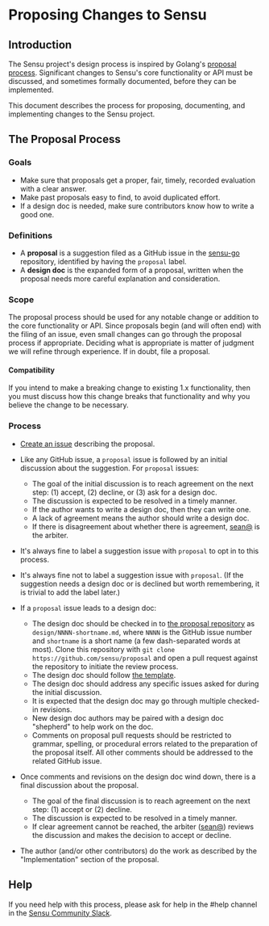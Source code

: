 # Proposing Changes to Sensu

## Introduction

The Sensu project's design process is inspired by Golang's [proposal process](https://github.com/golang/proposal).
Significant changes to Sensu's core functionality or API must be
discussed, and sometimes formally documented, before they can be implemented.

This document describes the process for proposing, documenting, and
implementing changes to the Sensu project.

## The Proposal Process

### Goals

- Make sure that proposals get a proper, fair, timely, recorded evaluation with
  a clear answer.
- Make past proposals easy to find, to avoid duplicated effort.
- If a design doc is needed, make sure contributors know how to write a good one.

### Definitions

- A **proposal** is a suggestion filed as a GitHub issue in the [sensu-go](https://github.com/sensu/sensu-go)
  repository, identified by having the `proposal` label.
- A **design doc** is the expanded form of a proposal, written when the
  proposal needs more careful explanation and consideration.

### Scope

The proposal process should be used for any notable change or addition to the
core functionality or API.
Since proposals begin (and will often end) with the filing of an issue, even
small changes can go through the proposal process if appropriate.
Deciding what is appropriate is matter of judgment we will refine through
experience.
If in doubt, file a proposal.

#### Compatibility

If you intend to make a breaking change to existing 1.x functionality, then
you must discuss how this change breaks that functionality and why you believe
the change to be necessary.

### Process

- [Create an issue](https://github.com/sensu/sensu-go/issues/new) describing the proposal.

- Like any GitHub issue, a `proposal` issue is followed by an initial discussion
  about the suggestion. For `proposal` issues:
	- The goal of the initial discussion is to reach agreement on the next step:
		(1) accept, (2) decline, or (3) ask for a design doc.
	- The discussion is expected to be resolved in a timely manner.
	- If the author wants to write a design doc, then they can write one.
	- A lack of agreement means the author should write a design doc.
	- If there is disagreement about whether there is agreement,
	  [sean@](mailto:sean@sensu.io) is the arbiter.

- It's always fine to label a suggestion issue with `proposal` to opt in to this process.

- It's always fine not to label a suggestion issue with `proposal`.
  (If the suggestion needs a design doc or is declined but worth remembering,
  it is trivial to add the label later.)

- If a `proposal` issue leads to a design doc:
	- The design doc should be checked in to [the proposal repository](https://github.com/sensu/proposal/) as `design/NNNN-shortname.md`,
	  where `NNNN` is the GitHub issue number and `shortname` is a short name
	  (a few dash-separated words at most).
	  Clone this repository with `git clone https://github.com/sensu/proposal` and open a pull request against the repository
    to initiate the review process.
	- The design doc should follow [the template](design/TEMPLATE.md).
	- The design doc should address any specific issues asked for during the
	  initial discussion.
	- It is expected that the design doc may go through multiple checked-in revisions.
	- New design doc authors may be paired with a design doc "shepherd" to help work
	  on the doc.
	- Comments on proposal pull requests should be restricted to grammar, spelling, or
    procedural errors related to the preparation of the proposal itself.
    All other comments should be addressed to the related GitHub issue.

- Once comments and revisions on the design doc wind down, there is a final
  discussion about the proposal.
	- The goal of the final discussion is to reach agreement on the next step:
		(1) accept or (2) decline.
	- The discussion is expected to be resolved in a timely manner.
	- If clear agreement cannot be reached, the arbiter
	  ([sean@](mailto:sean@sensu.io)) reviews the discussion
	  and makes the decision to accept or decline.

- The author (and/or other contributors) do the work as described by the
  "Implementation" section of the proposal.

## Help

If you need help with this process, please ask for help in the #help channel in the
[Sensu Community Slack](https://slack.sensu.io).
